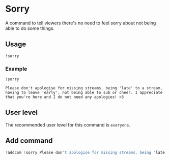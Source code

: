 # Sorry
A command to tell viewers there's no need to feel sorry about not being able to do some things.

## Usage
`!sorry`

### Example
`!sorry`

```
Please don't apologise for missing streams, being 'late' to a stream, having to leave 'early', not being able to sub or cheer. I appreciate that you're here and I do not need any apologies! <3
```

## User level
The recommended user level for this command is `everyone`.

## Add command
```js
!addcom !sorry Please don't apologise for missing streams, being 'late' to a stream, having to leave 'early', not being able to sub or cheer. I appreciate that you're here and I do not need any apologies! <3
```
